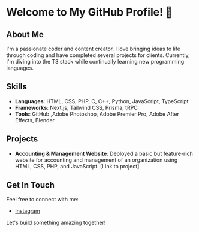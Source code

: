 # Welcome to My GitHub Profile! 👋

## About Me
I'm a passionate coder and content creator. I love bringing ideas to life through coding and have completed several projects for clients. Currently, I'm diving into the T3 stack while continually learning new programming languages.

## Skills
- **Languages**: HTML, CSS, PHP, C, C++, Python, JavaScript, TypeScript
- **Frameworks**: Next.js, Tailwind CSS, Prisma, tRPC
- **Tools**: GitHub ,Adobe Photoshop, Adobe Premier Pro, Adobe After Effects, Blender

## Projects
- **Accounting & Management Website**: Deployed a basic but feature-rich website for accounting and management of an organization using HTML, CSS, PHP, and JavaScript. [Link to project]

## Get In Touch
Feel free to connect with me:
- [Instagram](https://instagram.com/shishir.karkeraa)

Let's build something amazing together!
